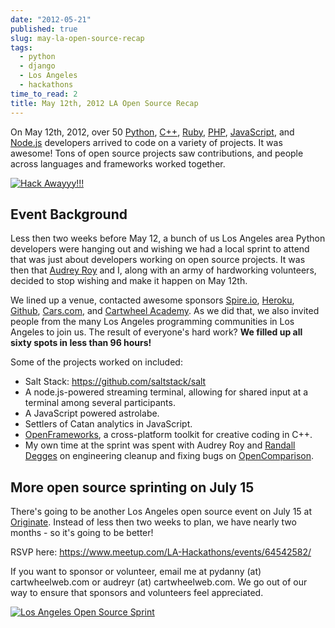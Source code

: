 ```yaml
---
date: "2012-05-21"
published: true
slug: may-la-open-source-recap
tags:
  - python
  - django
  - Los Angeles
  - hackathons
time_to_read: 2
title: May 12th, 2012 LA Open Source Recap
---
```


On May 12th, 2012, over 50 [Python](https://python.org),
[C++](https://en.wikipedia.org/wiki/C%2B%2B),
[Ruby](https://www.ruby-lang.org/), [PHP](https://www.php.net/),
[JavaScript](https://en.wikipedia.org/wiki/JavaScript), and
[Node.js](https://nodejs.org/) developers arrived to code on a variety of
projects. It was awesome! Tons of open source projects saw
contributions, and people across languages and frameworks worked
together.

[![Hack Awayyy!!!](https://f004.backblazeb2.com/file/daniel-feldroy-com/public/images/7193954598_1b071cb5e4.jpg)](https://www.flickr.com/photos/59834630@N07/7193954598/)

## Event Background

Less then two weeks before May 12, a bunch of us Los Angeles area Python
developers were hanging out and wishing we had a local sprint to attend
that was just about developers working on open source projects. It was
then that [Audrey Roy](https://audrey.roygreenfeld.com) and I, along with an army
of hardworking volunteers, decided to stop wishing and make it happen on
May 12th.

We lined up a venue, contacted awesome sponsors
[Spire.io](https://spire.io), [Heroku](https://heroku.com),
[Github](https://github.com), [Cars.com](https://cars.com), and
[Cartwheel Academy](https://academy.cartwheelweb.com). As we did that,
we also invited people from the many Los Angeles programming communities
in Los Angeles to join us. The result of everyone's hard work? **We
filled up all sixty spots in less than 96 hours!**

Some of the projects worked on included:

- Salt Stack: <https://github.com/saltstack/salt>
- A node.js-powered streaming terminal, allowing for shared input at a
  terminal among several participants.
- A JavaScript powered astrolabe.
- Settlers of Catan analytics in JavaScript.
- [OpenFrameworks](https://www.openframeworks.cc/), a cross-platform
  toolkit for creative coding in C++.
- My own time at the sprint was spent with Audrey Roy and [Randall
  Degges](https://rdegges.com) on engineering cleanup and fixing bugs
  on
  [OpenComparison](https://github.com/opencomparison/opencomparison).

## More open source sprinting on July 15

There's going to be another Los Angeles open source event on July 15 at
[Originate](https://originate.com/). Instead of less then two weeks to
plan, we have nearly two months - so it's going to be better!

RSVP here: <https://www.meetup.com/LA-Hackathons/events/64542582/>

If you want to sponsor or volunteer, email me at pydanny (at)
cartwheelweb.com or audreyr (at) cartwheelweb.com. We go out of our way
to ensure that sponsors and volunteers feel appreciated.

[![Los Angeles Open Source Sprint](https://f004.backblazeb2.com/file/daniel-feldroy-com/public/images/7132778527_6e3b49b313_o.png)](https://www.flickr.com/photos/pydanny/7132778527/)
